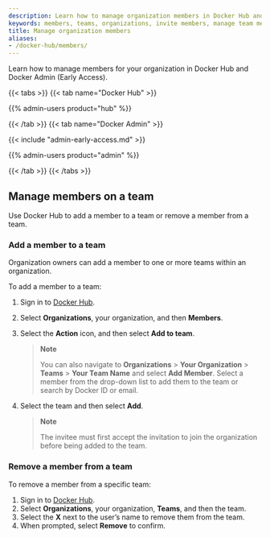 ```yaml
---
description: Learn how to manage organization members in Docker Hub and Docker Admin.
keywords: members, teams, organizations, invite members, manage team members.
title: Manage organization members
aliases:
- /docker-hub/members/
---
```


Learn how to manage members for your organization in Docker Hub and Docker Admin (Early Access).

{{< tabs >}}
{{< tab name="Docker Hub" >}}

{{% admin-users product="hub" %}}

{{< /tab >}}
{{< tab name="Docker Admin" >}}

{{< include "admin-early-access.md" >}}

{{% admin-users product="admin" %}}

{{< /tab >}}
{{< /tabs >}}

## Manage members on a team

Use Docker Hub to add a member to a team or remove a member from a team.

### Add a member to a team

Organization owners can add a member to one or more teams within an organization.

To add a member to a team:

1. Sign in to [Docker Hub](https://hub.docker.com).
2. Select **Organizations**, your organization, and then **Members**.
3. Select the **Action** icon, and then select **Add to team**.

    > **Note**
    >
    > You can also navigate to **Organizations** > **Your Organization** > **Teams** > **Your Team Name** and select **Add Member**. Select a member from the drop-down list to add them to the team or search by Docker ID or email.

4. Select the team and then select **Add**.

    > **Note**
    >
    > The invitee must first accept the invitation to join the organization before being added to the team.

### Remove a member from a team

To remove a member from a specific team:

1. Sign in to [Docker Hub](https://hub.docker.com).
2. Select **Organizations**, your organization, **Teams**, and then the team.
3. Select the **X** next to the user’s name to remove them from the team.
4. When prompted, select **Remove** to confirm.

